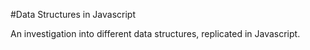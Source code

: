 #Data Structures in Javascript

An investigation into different data structures, replicated in Javascript. 
